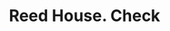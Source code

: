 ---
doi: 10.7916/D83X9JR5
date_other: '1870'
date_other_textual: 1870-1879
form: printed ephemera
genre:
- Checks (bank checks)
name:
- Reed House
object_in_context_url: https://biggert.cul.columbia.edu/items/view/ave_biggert_01363
subject_hierarchical_geographic:
- Erie, Pennsylvania, United States
subject_name:
- Reed House
title: Reed House. Check
sort_title: Reed House. Check
call_number: ave_biggert_01363
coordinates:
- 42.129444444444445,-80.085
pid: ave_biggert_01363
identifiers: ave_biggert_01363
thumbnail: https://derivativo-2.library.columbia.edu/iiif/2/ldpd:344571/full/!256,256/0/native.jpg
permalink: /biggert/ave_biggert_01363/
layout: iiif-image-page
---